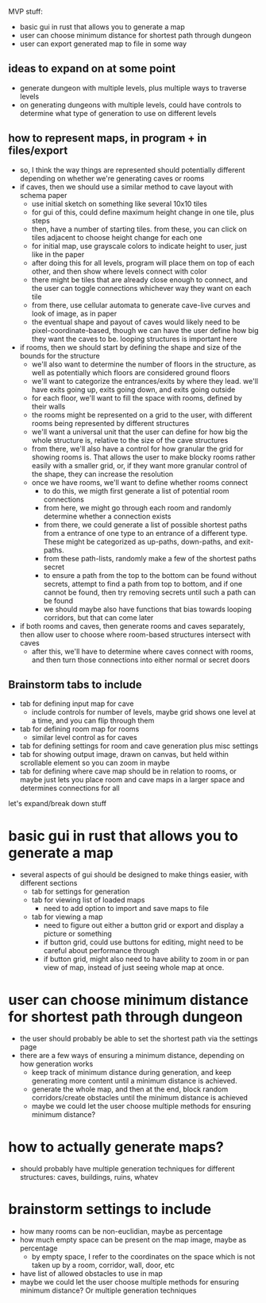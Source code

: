 MVP stuff:
- basic gui in rust that allows you to generate a map
- user can choose minimum distance for shortest path through dungeon
- user can export generated map to file in some way

## ideas to expand on at some point
- generate dungeon with multiple levels, plus multiple ways to traverse levels
- on generating dungeons with multiple levels, could have controls to determine what type of generation to use on different levels


## how to represent maps, in program + in files/export
- so, I think the way things are represented should potentially different depending on whether we're generating caves or rooms
- if caves, then we should use a similar method to cave layout with schema paper
	- use initial sketch on something like several 10x10 tiles
	- for gui of this, could define maximum height change in one tile, plus steps
	- then, have a number of starting tiles. from these, you can click on tiles adjacent to choose height change for each one
	- for initial map, use grayscale colors to indicate height to user, just like in the paper
	- after doing this for all levels, program will place them on top of each other, and then show where levels connect with color
	- there might be tiles that are already close enough to connect, and the user can toggle connections whichever way they want on each tile
	- from there, use cellular automata to generate cave-live curves and look of image, as in paper
	- the eventual shape and payout of caves would likely need to be pixel-coordinate-based, though we can have the user define how big they want the caves to be. looping structures is important here
- if rooms, then we should start by defining the shape and size of the bounds for the structure
	- we'll also want to determine the number of floors in the structure, as well as potentially which floors are considered ground floors
	- we'll want to categorize the entrances/exits by where they lead. we'll have exits going up, exits going down, and exits going outside
	- for each floor, we'll want to fill the space with rooms, defined by their walls
	- the rooms might be represented on a grid to the user, with different rooms being represented by different structures
	- we'll want a universal unit that the user can define for how big the whole structure is, relative to the size of the cave structures
	- from there, we'll also have a control for how granular the grid for showing rooms is. That allows the user to make blocky rooms rather easily with a smaller grid, or, if they want more granular control of the shape, they can increase the resolution
	- once we have rooms, we'll want to define whether rooms connect
		- to do this, we migth first generate a list of potential room connections
		- from here, we might go through each room and randomly determine whether a connection exists
		- from there, we could generate a list of possible shortest paths from a entrance of one type to an entrance of a different type. These might be categorized as up-paths, down-paths, and exit-paths. 
		- from these path-lists, randomly make a few of the shortest paths secret
		- to ensure a path from the top to the bottom can be found without secrets, attempt to find a path from top to bottom, and if one cannot be found, then try removing secrets until such a path can be found
		- we should maybe also have functions that bias towards looping corridors, but that can come later
- if both rooms and caves, then generate rooms and caves separately, then allow user to choose where room-based structures intersect with caves
	- after this, we'll have to determine where caves connect with rooms, and then turn those connections into either normal or secret doors

## Brainstorm tabs to include
- tab for defining input map for cave
	- include controls for number of levels, maybe grid shows one level at a time, and you can flip through them
- tab for defining room map for rooms
	- similar level control as for caves
- tab for defining settings for room and cave generation plus misc settings
- tab for showing output image, drawn on canvas, but held within scrollable element so you can zoom in maybe
- tab for defining where cave map should be in relation to rooms, or maybe just lets you place room and cave maps in a larger space and determines connections for all

let's expand/break down stuff

# basic gui in rust that allows you to generate a map
- several aspects of gui should be designed to make things easier, with different sections
	- tab for settings for generation
	- tab for viewing list of loaded maps
		- need to add option to import and save maps to file
	- tab for viewing a map
		- need to figure out either a button grid or export and display a picture or something
		- if button grid, could use buttons for editing, might need to be careful about performance through
		- if button grid, might also need to have ability to zoom in or pan view of map, instead of just seeing whole map at once.

# user can choose minimum distance for shortest path through dungeon
- the user should probably be able to set the shortest path via the settings page
- there are a few ways of ensuring a minimum distance, depending on how generation works
	- keep track of minimum distance during generation, and keep generating more content until a minimum distance is achieved.
	- generate the whole map, and then at the end, block random corridors/create obstacles until the minimum distance is achieved
	- maybe we could let the user choose multiple methods for ensuring minimum distance?

# how to actually generate maps?
- should probably have multiple generation techniques for different structures: caves, buildings, ruins, whatev

# brainstorm settings to include
- how many rooms can be non-euclidian, maybe as percentage
- how much empty space can be present on the map image, maybe as percentage
	- by empty space, I refer to the coordinates on the space which is not taken up by a room, corridor, wall, door, etc
- have list of allowed obstacles to use in map
- maybe we could let the user choose multiple methods for ensuring minimum distance? Or multiple generation techniques

